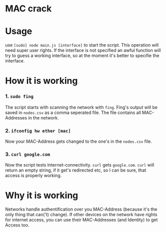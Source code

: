 MAC crack
=========

# Usage

use `[sudo] node main.js [interface]` to start the script.
This operation will need super user rights.
If the interface is not specified an awful function will try to guess a working interface, so at the moment it's better to specifie the interface.

# **How** it is working

### 1. `sudo fing` 
The script starts with scanning the network with `fing`. Fing's output will be saved in `nodes.csv` as a comma seperated file. The file contains all MAC-Addresses in the network.

### 2. `ifconfig hw ether [mac]`
Now your MAC-Address gets changed to the one's in the `nodes.csv` file.

### 3. `curl google.com`
Now the script tests Internet-connectivity. `curl` gets `google.com`.
`curl` will return an empty string, if it get's redirected etc, so I can be sure, that access is properly working.

# **Why** it is working

Networks handle authentification over you MAC-Address (because it's the only thing that can('t) change). 
If other devices on the network have rights for internet access, you can use their MAC-Addresses (and Identity) to get Access too.